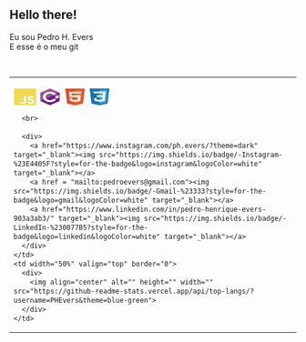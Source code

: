 <div>
  <h2> Hello there!</h2> 
  <p>Eu sou Pedro H. Evers
   <br>
  E esse é o meu git</p>
</div>

<br>

<table>
  <tr>
    <td width="50%" border="none">
      <div style="display: inline_block"><br>
        <img align="center" alt="" height="30" width="40" src="https://raw.githubusercontent.com/devicons/devicon/master/icons/javascript/javascript-plain.svg">
        <img align="center" alt="" height="30" width="40" src="https://raw.githubusercontent.com/devicons/devicon/master/icons/csharp/csharp-original.svg">
        <img align="center" alt="" height="30" width="40" src="https://raw.githubusercontent.com/devicons/devicon/master/icons/html5/html5-original.svg">
        <img align="center" alt="" height="30" width="40" src="https://raw.githubusercontent.com/devicons/devicon/master/icons/css3/css3-original.svg">
      </div>

      <br>

      <div> 
        <a href="https://www.instagram.com/ph.evers/?theme=dark" target="_blank"><img src="https://img.shields.io/badge/-Instagram-%23E4405F?style=for-the-badge&logo=instagram&logoColor=white" target="_blank"></a>
        <a href = "mailto:pedroevers@gmail.com"><img src="https://img.shields.io/badge/-Gmail-%23333?style=for-the-badge&logo=gmail&logoColor=white" target="_blank"></a>
        <a href="https://www.linkedin.com/in/pedro-henrique-evers-903a3ab3/" target="_blank"><img src="https://img.shields.io/badge/-LinkedIn-%230077B5?style=for-the-badge&logo=linkedin&logoColor=white" target="_blank"></a> 
      </div>
    </td>
    <td width="50%" valign="top" border="0">
      <div>
        <img align="center" alt="" height="" width="" src="https://github-readme-stats.vercel.app/api/top-langs/?username=PHEvers&theme=blue-green">
      </div>
    </td>
  </tr>
</table>  
